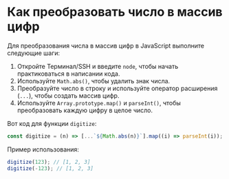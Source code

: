 # Как преобразовать число в массив цифр

Для преобразования числа в массив цифр в JavaScript выполните следующие шаги:

1. Откройте Терминал/SSH и введите `node`, чтобы начать практиковаться в написании кода.
2. Используйте `Math.abs()`, чтобы удалить знак числа.
3. Преобразуйте число в строку и используйте оператор расширения (`...`), чтобы создать массив цифр.
4. Используйте `Array.prototype.map()` и `parseInt()`, чтобы преобразовать каждую цифру в целое число.

Вот код для функции `digitize`:

```js
const digitize = (n) => [...`${Math.abs(n)}`].map((i) => parseInt(i));
```

Пример использования:

```js
digitize(123); // [1, 2, 3]
digitize(-123); // [1, 2, 3]
```
